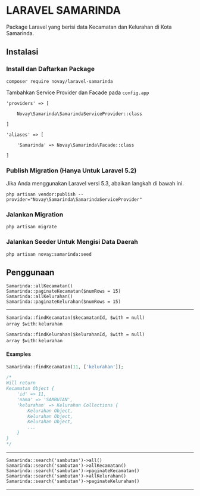 # LARAVEL SAMARINDA

Package Laravel yang berisi data Kecamatan dan Kelurahan di Kota Samarinda.  

## Instalasi

### Install dan Daftarkan Package
`composer require novay/laravel-samarinda`

Tambahkan Service Provider dan Facade pada `config.app`

```
'providers' => [

    Novay\Samarinda\SamarindaServiceProvider::class

]
```

```
'aliases' => [

    'Samarinda' => Novay\Samarinda\Facade::class

]
```

### Publish Migration (Hanya Untuk Laravel 5.2)
Jika Anda menggunakan Laravel versi 5.3, abaikan langkah di bawah ini.
```
php artisan vendor:publish --provider="Novay\Samarinda\SamarindaServiceProvider"
```

### Jalankan Migration
```
php artisan migrate
```

### Jalankan Seeder Untuk Mengisi Data Daerah
```
php artisan novay:samarinda:seed
```

## Penggunaan

`Samarinda::allKecamatan()`  
`Samarinda::paginateKecamatan($numRows = 15)`  
`Samarinda::allKelurahan()`  
`Samarinda::paginateKelurahan($numRows = 15)`  

---

`Samarinda::findKecamatan($kecamatanId, $with = null)`  
`array $with`: `kelurahan`

`Samarinda::findKelurahan($kelurahanId, $with = null)`  
`array $with`: `kelurahan`

#### Examples

```php
Samarinda::findKecamatan(11, ['kelurahan']);

/*
Will return
Kecamatan Object {
    'id' => 11,
    'nama' => 'SAMBUTAN',
    'kelurahan' => Kelurahan Collections {
        Kelurahan Object,
        Kelurahan Object,
        Kelurahan Object,
        ...
    }
}
*/
```

---

`Samarinda::search('sambutan')->all()`  
`Samarinda::search('sambutan')->allKecamatan()`  
`Samarinda::search('sambutan')->paginateKecamatan()`  
`Samarinda::search('sambutan')->allKelurahan()`  
`Samarinda::search('sambutan')->paginateKelurahan()`  

---